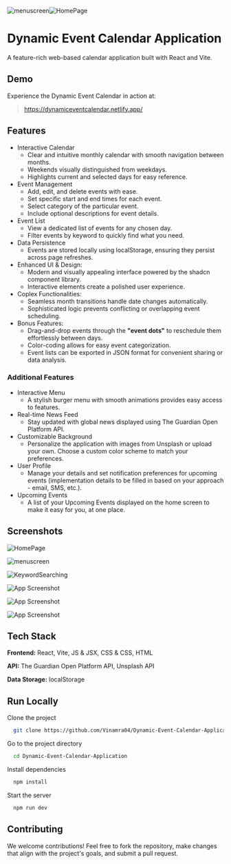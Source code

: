 ![menuscreen](https://github.com/user-attachments/assets/88426ac8-b66a-4ec1-bd28-8d794aeb72b7)![HomePage](https://github.com/user-attachments/assets/15417ddf-8ba6-4431-a2eb-0a9e12f9f409)
# Dynamic Event Calendar Application

A feature-rich web-based calendar application built with React and Vite.
## Demo

Experience the Dynamic Event Calendar in action at:

> https://dynamiceventcalendar.netlify.app/
## Features

* Interactive Calendar
    - Clear and intuitive monthly calendar with smooth navigation between months.
    - Weekends visually distinguished from weekdays.
    - Highlights current and selected days for easy reference. 
* Event Management
    - Add, edit, and delete events with ease.
    - Set specific start and end times for each event.
    - Select category of the particular event.
    - Include optional descriptions for event details.
* Event List
    - View a dedicated list of events for any chosen day.
    - Filter events by keyword to quickly find what you need.
* Data Persistence
    - Events are stored locally using localStorage, ensuring they persist across page refreshes.
* Enhanced UI & Design:
    - Modern and visually appealing interface powered by the shadcn component library.
    - Interactive elements create a polished user experience.
* Coplex Functionalities:
    - Seamless month transitions handle date changes automatically.
    - Sophisticated logic prevents conflicting or overlapping event scheduling.
* Bonus Features:
    - Drag-and-drop events through the __"event dots"__ to reschedule them effortlessly between days.
    - Color-coding allows for easy event categorization.
    - Event lists can be exported in JSON format for convenient sharing or data analysis.
### Additional Features
* Interactive Menu
    - A stylish burger menu with smooth animations provides easy access to features.
* Real-time News Feed
    - Stay updated with global news displayed using The Guardian Open Platform API.
* Customizable Background
    - Personalize the application with images from Unsplash or upload your own. Choose a custom color scheme to match your preferences.
* User Profile
    - Manage your details and set notification preferences for upcoming events (implementation details to be filled in based on your approach - email, SMS, etc.).
* Upcoming Events
    - A list of your Upcoming Events displayed on the home screen to make it easy for you, at one place.

## Screenshots

![HomePage](https://github.com/user-attachments/assets/8d08bac7-ef93-4cee-8272-d24fe65c9013)

![menuscreen](https://github.com/user-attachments/assets/ba0ee6cb-01b7-41a5-aa70-25a6f4ad7165)

![KeywordSearching](https://github.com/user-attachments/assets/468x300?9fd45bb8-9008-4a26-a97c-0ae305961dcb)


![App Screenshot](https://via.placeholder.com/468x300?text=App+Screenshot+Here)

![App Screenshot](https://via.placeholder.com/468x300?text=App+Screenshot+Here)

![App Screenshot](https://via.placeholder.com/468x300?text=App+Screenshot+Here)


## Tech Stack

**Frontend:** React, Vite, JS & JSX, CSS & CSS, HTML

**API:** The Guardian Open Platform API, Unsplash API

**Data Storage:** localStorage


## Run Locally

Clone the project

```bash
  git clone https://github.com/Vinamra04/Dynamic-Event-Calendar-Application.git
```

Go to the project directory

```bash
  cd Dynamic-Event-Calendar-Application
```

Install dependencies

```bash
  npm install
```

Start the server

```bash
  npm run dev
```


## Contributing

We welcome contributions! Feel free to fork the repository, make changes that align with the project's goals, and submit a pull request.
